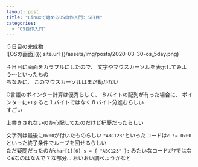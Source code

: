 ```yaml
---
layout: post
title: "Linuxで始めるOS自作入門: 5日目"
categories:
  - "OS自作入門"
---
```


５日目の完成物  
![OSの画面]({{ site.url }}/assets/img/posts/2020-03-30-os_5day.png)

４日目に画面をカラフルにしたので、
文字やマウスカーソルを表示してみよう〜といったもの  
ちなみに、
このマウスカーソルはまだ動かない

C言語のポインター計算は優秀らしく、
８バイトの配列が有った場合に、
ポインターに`+1`すると１バイトではなく８バイト分進むらしい  
すごい

上書きされないのか心配してたのだけど杞憂だったらしい


文字列は最後に`0x00`が付いたものらしい
`"ABC123"`といったコードは`c != 0x00`といった終了条件でループを回せるらしい  
ただ疑問だったのが`char[1][6] s = { "ABC123" };`
みたいなコードが`7`ではなく`6`なのはなんで？な部分...
おいおい調べようかなと
